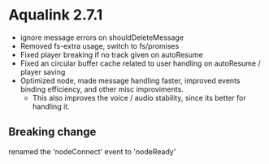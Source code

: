 # Aqualink 2.7.1

- ignore message errors on shouldDeleteMessage
- Removed fs-extra usage, switch to fs/promises
- Fixed player breaking if no track given on autoResume
- Fixed an circular buffer cache related to user handling on autoResume / player saving
- Optimized node, made message handling faster, improved events binding efficiency, and other misc improviments.
  - This also improves the voice / audio stability, since its better for handling it.

## Breaking change

renamed the 'nodeConnect' event to 'nodeReady'
